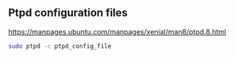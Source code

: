 ## Ptpd configuration files

https://manpages.ubuntu.com/manpages/xenial/man8/ptpd.8.html

```bash
sudo ptpd -c ptpd_config_file
```
